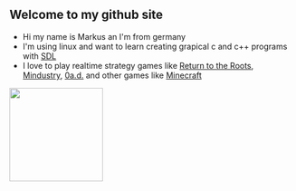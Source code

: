 ## Welcome to my github site
- Hi my name is Markus an I'm from germany
- I'm using linux and want to learn creating grapical c and c++ programs with [SDL](https://github.com/libsdl-org/SDL)
- I love to play realtime strategy games like [Return to the Roots](https://github.com/Return-To-The-Roots/s25client), [Mindustry](https://github.com/Anuken/Mindustry), [0a.d.](https://github.com/0ad/0ad) and other games like [Minecraft](https://www.minecraft.net/)

<a href="https://github-readme-stats.vercel.app/api?username=Farmer-Markus&show_icons=true">
  <img height=165 src="https://github-readme-stats.vercel.app/api?username=Farmer-Markus&card_width=459&line_height=24&show_icons=true&theme=github_dark_dimmed&bg_color=00000000">
</a>
